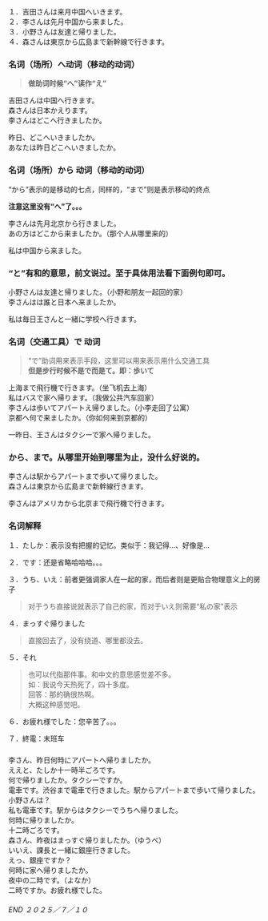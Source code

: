 １．吉田さんは来月中国へいきます。  
２．李さんは先月中国から来ました。  
３．小野さんは友達と帰りました。  
４．森さんは東京から広島まで新幹線で行きます。  

### 名词（场所）へ动词（移动的动词）  
> **做助词时候“へ”读作“え”**  

吉田さんは中国へ行きます。  
森さんは日本かえります。  
李さんはどこへ行きましたか。  

昨日、どこへいきましたか。  
あなたは昨日どこへいきましたか。  

### 名词（场所）から 动词（移动的动词）  
“から”表示的是移动的七点，同样的，“まで”则是表示移动的终点  

**注意这里没有“へ”了。。。**  

李さんは先月北京から行きました。  
あの方はどこから来ましたか。（那个人从哪里来的）  

私は中国から来ました。  

### “と”有和的意思，前文说过。至于具体用法看下面例句即可。  

小野さんは友達と帰りました。（小野和朋友一起回的家）  
李さんはは誰と日本へ来ましたか。  

私は毎日王さんと一緒に学校へ行きます。  

### 名词（交通工具）で 动词  
> “で”助词用来表示手段，这里可以用来表示用什么交通工具  
**但是步行时候不是で而是て。即：歩いて**  

上海まで飛行機で行きます。（坐飞机去上海）  
私はバスで家へ帰ります。（我做公共汽车回家）  
李さんは歩いてアパートえ帰りました。（小李走回了公寓）  
京都へ何で来ましたか。（你如何来到京都的）  

一昨日、王さんはタクシーで家へ帰りました。  

### から、まで。从哪里开始到哪里为止，没什么好说的。  

李さんは駅からアパートまで歩いて帰りました。  
森さんは東京から広島まで新幹線行きます。  

李さんはアメリカから北京まで飛行機で行きます。  

### 名词解释  
１．たしか：表示没有把握的记忆。类似于：我记得...、好像是...  

２．です：还是省略哈哈哈。。。

３．うち、いえ：前者更强调家人在一起的家，而后者则是更贴合物理意义上的房子  
> 对于うち直接说就表示了自己的家，而对于いえ则需要“私の家”表示  

４．まっすぐ帰りました  
> 直接回去了，没有绕道、哪里都没去。

５．それ  
> 也可以代指那件事。和中文的意思感觉差不多。  
如：我说今天热死了，四十多度。  
回答：那的确很热啊。  
大概这种感觉吧。  

６．お疲れ様でした：您辛苦了。。。  

７．終電：末班车  

### 
李さん、昨日何時にアパートへ帰りましたか。  
ええと、たしか十一時半ごろです。  
何で帰りましたか。タクシーですか。  
電車です。渋谷まで電車で行きました。駅からアパートまで歩いて帰りました。  
小野さんは？  
私も電車です。駅からはタクシーでうちへ帰りました。  
何時に帰りましたか。  
十二時ごろです。  
森さん、昨夜はまっすぐ帰りましたか。（ゆうべ）  
いいえ、課長と一緒に銀座行きました。  
えっ、銀座ですか？  
何時に家へ帰りましたか。  
夜中の二時です。（よなか）  
二時ですか。お疲れ様でした。  

###### END ２０２５／７／１０  